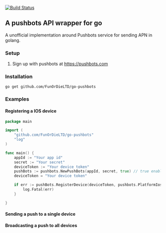 [![Build Status](https://travis-ci.org/FunOrDieLTD/go-pushbots.png)](https://travis-ci.org/FunOrDieLTD/go-pushbots)


## A pushbots API wrapper for go

A unofficial implementation around Pushbots service for sending APN in golang. 

### Setup
1. Sign up with pushbots at https://pushbots.com

### Installation
`go get github.com/FunOrDieLTD/go-pushbots`

### Examples

#### Registering a IOS device

```go
package main

import (
	"github.com/FunOrDieLTD/go-pushbots"
	"log"
)

func main() {
	appId := "Your app id"
	secret := "Your secret"
	deviceToken := "Your device token"
	pushBots := pushbots.NewPushBots(appId, secret, true) // true enables debugging
	deviceToken = "Your device token"

	if err := pushBots.RegisterDevice(deviceToken, pushbots.PlatformIos, "", "", []string{}, []string{}, ""); err != nil {
		log.Fatal(err)
	}

}

```
#### Sending a push to a single device


#### Broadcasting a push to all devices
